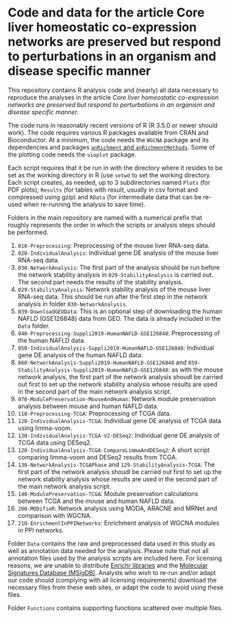 # Code and data for the article Core liver homeostatic co-expression networks are preserved but respond to perturbations in an organism and disease specific manner

This repository contains R analysis code and (nearly) all data necessary to reproduce the analyses in the article *Core
liver homeostatic co-expression networks are preserved but respond to perturbations in an organism and disease specific
manner.* 

The code runs in reasonably recent versions of R (R 3.5.0 or newer should work). The code requires various R packages
available from CRAN and Bioconductor. At a minimum, the code needs the `WGCNA` package and its dependencies and packages
[`anRichment` and `anRichmentMethods`](https://horvath.genetics.ucla.edu/html/CoexpressionNetwork/GeneAnnotation/). Some of
the plotting code needs the `vioplot` package. 

Each script requires that it be run in with the directory where it resides to be set as the working directory in R (use
`setwd` to set the working directory. Each script creates, as needed, up to 3 subdirectories named `Plots` (for PDF plots), 
`Results`
(for tables with result, usually in csv format and compressed using gzip) 
and `RData` (for intermediate data that can be re-used when re-running the analysis to save time). 

Folders in the main repository are named with a numerical prefix that roughly represents the order in which the scripts or
analysis steps should be performed. 

1. `010-Preprocessing`: Preprocessing of the mouse liver RNA-seq data.
2. `020-IndividualAnalysis`: Individual gene DE analysis of the mouse liver RNA-seq data.
3. `030-NetworkAnalysis`: The first part of the analysis should be run before the network stability analysis in 
   `029-StabilityAnalysis` is carried out. The second part needs the results of the stability analysis.
4. `029-StabilityAnalysis`: Network stability analysis of the mouse liver RNA-seq data. This should be run after the first
   step in the network analysis in folder `030-NetworkAnalysis`.
5. `039-DownloadGEOData`: This is an optional step of downloading the human NAFLD (GSE126848) data from GEO. The data is
   already included in the `Data` folder.
6. `040-Preprocessing-Suppli2019-HumanNAFLD-GSE126848`: Preprocessing of the human NAFLD data.
7. `050-IndividualAnalysis-Suppli2019-HumanNAFLD-GSE126848`: Individual gene DE analysis of the human NAFLD data.
8. `060-NetworkAnalysis-Suppli2019-HumanNAFLD-GSE126848` and `059-StabilityAnalysis-Suppli2019-HumanNAFLD-GSE126848`: as
   with the mouse network analysis, the first part of the network analysis shoudl be carried out first to set up the
   network stability analysis whose results are used in the second part of the main network analysis script.
9. `070-ModulePreservation-MouseAndHuman`: Network module preservation analysis between mouse and human NAFLD data.
10. `110-Preprocessing-TCGA`: Preprocessing of TCGA data.
11. `120-IndividualAnalysis-TCGA`: Individual gene DE analysis of TCGA data using limma-voom.
12. `120-IndividualAnalysis-TCGA-V2-DESeq2`: Individual gene DE analysis of TCGA data using DESeq2.
13. `120-IndividualAnalysis-TCGA-CompareLimmaAndDESeq2`: A short script comparing limma-voom and DESeq2 results from TCGA.
14. `130-NetworkAnalysis-TCGAPhase` and `129-StabilityAnalysis-TCGA`: The first part of the network analysis shoudl
    be carried out first to set up the network stability analysis whose results are used in the second part of the main 
    network analysis script.
15. `140-ModulePreservation-TCGA`: Module preservation calculations between TCGA and the mouse and human NAFLD data.
16. `200-MODifieR`: Network analysis using MODA, ARACNE and MRNet and comparison with WGCNA.
17. `210-EnrichmentInPPINetworks`: Enrichment analysis of WGCNA modules in PPI networks.

Folder `Data` contains the raw and preprocessed data used in this study as well as annotation data needed for the
analysis. Please note that not all annotation files used by the analysis scripts are included here. For licensing reasons,
we are unable to distribute [Enrichr libraries](https://maayanlab.cloud/Enrichr/#stats) and the [Molecular Signatures
Database (MSigDB)](https://www.gsea-msigdb.org/gsea/msigdb/). Analysts who wish to re-run and/or adapt our code should
(complying with all licensing requirements) download the necessary files from these web sites, or adapt the code to avoid
using these files. 

Folder `Functions` contains supporting functions scattered over multiple files.


